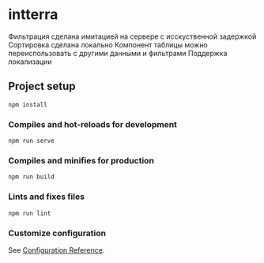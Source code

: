 # intterra

Фильтрация сделана имитацией на сервере с исскуственной задержкой
Сортировка сделана локально
Компонент таблицы можно переиспользовать с другими данными и фильтрами
Поддержка локализации

## Project setup
```
npm install
```

### Compiles and hot-reloads for development
```
npm run serve
```

### Compiles and minifies for production
```
npm run build
```

### Lints and fixes files
```
npm run lint
```

### Customize configuration
See [Configuration Reference](https://cli.vuejs.org/config/).
